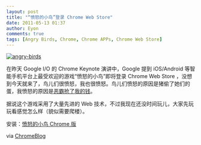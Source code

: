 ```yaml
---
layout: post
title: "“愤怒的小鸟”登录 Chrome Web Store"
date: 2011-05-13 01:37
author: Eyon
comments: true
tags: [Angry Birds, Chrome, Chrome APPs, Chrome Web Store]
---
```

<a href="http://img.chromi.org/2011/05/angry-birds.jpg">![](http://img.chromi.org/2011/05/angry-birds.jpg "angry-birds")</a>

在昨天 Google I/O 的 Chrome Keynote 演讲中，Google 提到 iOS/Android 等智能手机平台上最受欢迎的游戏“愤怒的小鸟”即将登录 Chrome Web Store ，没想到今天就来了，鸟儿们很愤怒，我也很愤怒。鸟儿们愤怒的原因是猪偷了她们的蛋，我愤怒的原因是[恶霸抢了我的钱](http://www.chromi.org/archives/11785)。

据说这个游戏采用了大量先进的 Web 技术，不过我现在还没时间玩儿，大家先玩玩看感觉怎么样（貌似需要爬楼）。

安装：[愤怒的小鸟 Chrome 版](https://chrome.google.com/webstore/detail/aknpkdffaafgjchaibgeefbgmgeghloj)

via [ChromeBlog](http://chrome.blogspot.com/2011/05/flock-of-apps-storming-chrome-web-store.html)
